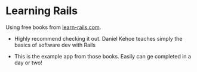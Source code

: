 # Learning Rails

Using free books from [learn-rails.com](http://learn-rails.com).

 - Highly recommend checking it out. Daniel Kehoe teaches simply the basics of software dev with Rails

 - This is the example app from those books.  Easily can ge completed in a day or two!
